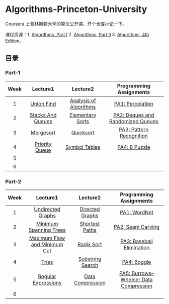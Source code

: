 # Algorithms-Princeton-University

Coursera 上普林斯顿大学的算法公开课，开个仓库小记一下。

课程资源：1. [Algorithms, Part I](https://www.coursera.org/learn/algorithms-part1) 2. [Algorithms, Part II](https://www.coursera.org/learn/algorithms-part2)  3. [Algorithms, 4th Edition](https://algs4.cs.princeton.edu/home/)。

## 目录

### Part-1

| Week  | Lecture1                                                          | Lecture2                                                                      | Programming Assignments                                                 |
| :---: | :---------------------------------------------------------------: | :---------------------------------------------------------------------------: | :---------------------------------------------------------------------: |
| 1     | [Union Find](https://www.cnblogs.com/mingyueanyao/p/8583941.html) | [Analysis of Algorithms](https://www.cnblogs.com/mingyueanyao/p/9111665.html) | [PA1: Percolation](https://www.cnblogs.com/mingyueanyao/p/9097987.html) |
| 2     |         [Stacks And Queues](https://www.cnblogs.com/mingyueanyao/p/9971499.html)                                                          |    [Elementary Sorts](https://www.cnblogs.com/mingyueanyao/p/10115335.html)                                                                           |     [PA2: Deques and Randomized Queues](https://www.cnblogs.com/mingyueanyao/p/10088467.html)                                                                   |
| 3     |        [Mergesort](https://www.cnblogs.com/mingyueanyao/p/10175469.html)                                                           |             [Quicksort](https://www.cnblogs.com/mingyueanyao/p/10194810.html)                                                                  |   [PA3: Pattern Recognition](https://www.cnblogs.com/mingyueanyao/p/10190898.html)                                                                      |
| 4     |          [Priority Queue](https://www.cnblogs.com/mingyueanyao/p/10215879.html)                                                         |        [Symbol Tables](https://www.cnblogs.com/mingyueanyao/p/10265797.html)                                                                       |     [PA4: 8 Puzzle](https://www.cnblogs.com/mingyueanyao/p/10250877.html)                                                                    |
| 5     |                                                                   |                                                                               |                                                                         |
| 6     |                                                                   |                                                                               |                                                                         |

### Part-2

| Week  | Lecture1                                                                      | Lecture2                                                               | Programming Assignments                                                  |
| :---: | :---------------------------------------------------------------------------: | :--------------------------------------------------------------------: | :----------------------------------------------------------------------: |
| 1     | [Undirected Graphs](https://www.cnblogs.com/mingyueanyao/p/9133805.html)      | [Directed Graphs](https://www.cnblogs.com/mingyueanyao/p/9148210.html) | [PA1: WordNet](https://www.cnblogs.com/mingyueanyao/p/9166441.html)      |
| 2     | [Minimum Spanning Trees](https://www.cnblogs.com/mingyueanyao/p/9173662.html) | [Shortest Paths](https://www.cnblogs.com/mingyueanyao/p/9193928.html)  | [PA2: Seam Carving](https://www.cnblogs.com/mingyueanyao/p/9216648.html) |
| 3     |     [Maximum Flow and Minimum Cut](https://www.cnblogs.com/mingyueanyao/p/9284898.html)                                                                          |               [Radix Sort](https://www.cnblogs.com/mingyueanyao/p/9347094.html)                                                         |   [PA3: Baseball Elimination](https://www.cnblogs.com/mingyueanyao/p/9339806.html)                                                                       |
| 4     |          [Tries](https://www.cnblogs.com/mingyueanyao/p/9386004.html)                                                                     |     [Substring Search](https://www.cnblogs.com/mingyueanyao/p/9404556.html)                                                                   |   [PA4: Boggle](https://www.cnblogs.com/mingyueanyao/p/9443790.html)                                                                       |
| 5     |            [Regular Expressions](https://www.cnblogs.com/mingyueanyao/p/9495243.html)                                                                   |              [Data Compression](https://www.cnblogs.com/mingyueanyao/p/9516423.html)                                                          |   [PA5: Burrows–Wheeler Data Compression](https://www.cnblogs.com/mingyueanyao/p/9558867.html)                                                                       |
| 6     |                                                                               |                                                                        |                                                                          |
